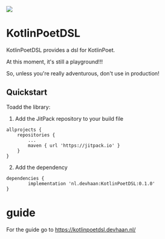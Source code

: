 [![](https://jitpack.io/v/nl.devhaan/KotlinPoetDSL.svg)](https://jitpack.io/#nl.devhaan/KotlinPoetDSL)


# KotlinPoetDSL
KotlinPoetDSL provides a dsl for KotlinPoet.

At this moment, it's still a playground!!!

So, unless you're really adventurous, don't use in production! 

## Quickstart

Toadd the library:

1. Add the JitPack repository to your build file

```
allprojects {
	repositories {
		...
		maven { url 'https://jitpack.io' }
	}
}
```
2. Add the dependency
```
dependencies {
        implementation 'nl.devhaan:KotlinPoetDSL:0.1.0'
}
```

# guide
For the guide go to https://kotlinpoetdsl.devhaan.nl/
